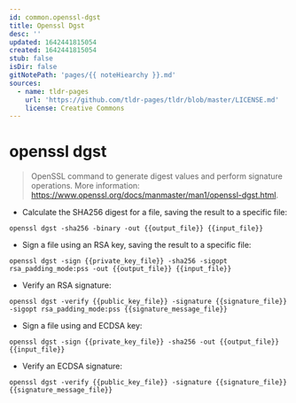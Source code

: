```yaml
---
id: common.openssl-dgst
title: Openssl Dgst
desc: ''
updated: 1642441815054
created: 1642441815054
stub: false
isDir: false
gitNotePath: 'pages/{{ noteHiearchy }}.md'
sources:
  - name: tldr-pages
    url: 'https://github.com/tldr-pages/tldr/blob/master/LICENSE.md'
    license: Creative Commons
---
```

# openssl dgst

> OpenSSL command to generate digest values and perform signature operations.
> More information: <https://www.openssl.org/docs/manmaster/man1/openssl-dgst.html>.

- Calculate the SHA256 digest for a file, saving the result to a specific file:

`openssl dgst -sha256 -binary -out {{output_file}} {{input_file}}`

- Sign a file using an RSA key, saving the result to a specific file:

`openssl dgst -sign {{private_key_file}} -sha256 -sigopt rsa_padding_mode:pss -out {{output_file}} {{input_file}}`

- Verify an RSA signature:

`openssl dgst -verify {{public_key_file}} -signature {{signature_file}} -sigopt rsa_padding_mode:pss {{signature_message_file}}`

- Sign a file using and ECDSA key:

`openssl dgst -sign {{private_key_file}} -sha256 -out {{output_file}} {{input_file}}`

- Verify an ECDSA signature:

`openssl dgst -verify {{public_key_file}} -signature {{signature_file}} {{signature_message_file}}`


